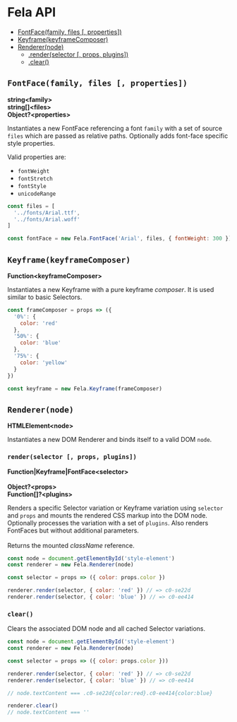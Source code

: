# Fela API

* [FontFace(family, files [, properties])](#fontfacefamily-files--properties)
* [Keyframe(keyframeComposer)](#keyframekeyframecomposer)
* [Renderer(node)](#renderernode)
  * [.render(selector [, props, plugins])](#renderselector--props-plugins)
  * [.clear()](#clear)


## `FontFace(family, files [, properties])`
**string\<family>**<br>
**string[]\<files>**<br>
**Object?\<properties>**

Instantiates a new FontFace referencing a font `family` with a set of source `files` which are passed as relative paths. Optionally adds font-face specific style properties.

Valid properties are:
* `fontWeight`
* `fontStretch`
* `fontStyle`
* `unicodeRange`

```javascript
const files = [
  '../fonts/Arial.ttf',
  '../fonts/Arial.woff'
]

const fontFace = new Fela.FontFace('Arial', files, { fontWeight: 300 })
```

## `Keyframe(keyframeComposer)`
**Function\<keyframeComposer>**

Instantiates a new Keyframe with a pure keyframe *composer*. It is used similar to basic Selectors.

```javascript
const frameComposer = props => ({
  '0%': {
    color: 'red'
  },
  '50%': {
    color: 'blue'
  },
  '75%': {
    color: 'yellow'
  }
})

const keyframe = new Fela.Keyframe(frameComposer)
```


## `Renderer(node)`
**HTMLElement\<node>**<br>

Instantiates a new DOM Renderer and binds itself to a valid DOM `node`.

### `render(selector [, props, plugins])`
**Function|Keyframe|FontFace\<selector>**<br><br>
**Object?\<props>**<br>
**Function[]?\<plugins>**

Renders a specific Selector variation or Keyframe variation using `selector` and `props` and mounts the rendered CSS markup into the DOM node. Optionally processes the variation with a set of  `plugins`. Also renders FontFaces but without additional parameters.<br><br>
Returns the mounted *className* reference.
```javascript
const node = document.getElementById('style-element')
const renderer = new Fela.Renderer(node)

const selector = props => ({ color: props.color })

renderer.render(selector, { color: 'red' }) // => c0-se22d
renderer.render(selector, { color: 'blue' }) // => c0-ee414
```

### `clear()`

Clears the associated DOM node and all cached Selector variations.
```javascript
const node = document.getElementById('style-element')
const renderer = new Fela.Renderer(node)

const selector = props => ({ color: props.color }))

renderer.render(selector, { color: 'red' }) // => c0-se22d
renderer.render(selector, { color: 'blue' }) // => c0-ee414

// node.textContent === .c0-se22d{color:red}.c0-ee414{color:blue}

renderer.clear()
// node.textContent === ''

```
